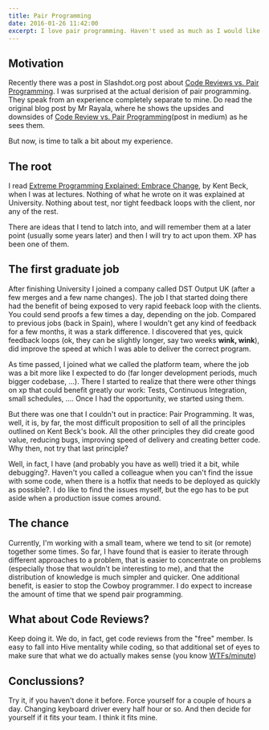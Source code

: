 ```yaml
---
title: Pair Programming
date: 2016-01-26 11:42:00
excerpt: I love pair programming. Haven't used as much as I would like to, though. Some history here (pair programming and mine) that lead me into it.
---
```


## Motivation

Recently there was a post in Slashdot.org post about [Code Reviews vs. Pair Programming](http://developers.slashdot.org/story/16/01/21/1749247/code-reviews-vs-pair-programming#comments). I was surprised at the actual derision of pair programming. They speak from an experience completely separate to mine. Do read the original blog post by Mr Rayala, where he shows the upsides and downsides of [Code Review vs. Pair Programming](https://blog.mavenhive.in/pair-programming-vs-code-reviews-79f0f1bf926#.pxega8tjp)(post in medium) as he sees them.

But now, is time to talk a bit about my experience.

## The root

I read [Extreme Programming Explained: Embrace Change](http://www.amazon.com/Extreme-Programming-Explained-Embrace-Edition/dp/0321278658/), by Kent Beck, when I was at lectures. Nothing of what he wrote on it was explained at University. Nothing about test, nor tight feedback loops with the client, nor any of the rest.

There are ideas that I tend to latch into, and will remember them at a later point (usually some years later) and then I will try to act upon them. XP has been one of them.

## The first graduate job

After finishing University I joined a company called DST Output UK (after a few merges and a few name changes). The job I that started doing there had the benefit of being exposed to very rapid feeback loop with the clients. You could send proofs a few times a day, depending on the job. Compared to previous jobs (back in Spain), where I wouldn't get any kind of feedback for a few months, it was a stark difference. I discovered that yes, quick feedback loops (ok, they can be slightly longer, say two weeks **wink, wink**), did improve the speed at which I was able to deliver the correct program.

As time passed, I joined what we called the platform team, where the job was a bit more like I expected to do (far longer development periods, much bigger codebase, ...). There I started to realize that there were other things on xp that could benefit greatly our work: Tests, Continuous Integration, small schedules, .... Once I had the opportunity, we started using them.

But there was one that I couldn't out in practice: Pair Programming. It was, well, it is, by far, the most difficult proposition to sell of all the principles outlined on Kent Beck's book. All the other principles they did create good value, reducing bugs, improving speed of delivery and creating better code. Why then, not try that last principle?

Well, in fact, I have (and probably you have as well) tried it a bit, while debugging?. Haven't you called a colleague when you can't find the issue with some code, when there is a hotfix that needs to be deployed as quickly as possible?. I do like to find the issues myself, but the ego has to be put aside when a production issue comes around.

## The chance

Currently, I'm working with a small team, where we tend to sit (or remote) together some times. So far, I have found that is easier to iterate through different approaches to a problem, that is easier to concentrate on problems (especially those that wouldn't be interesting to me), and that the distribution of knowledge is much simpler and quicker. One additional benefit, is easier to stop the Cowboy programmer. I do expect to increase the amount of time that we spend pair programming.

## What about Code Reviews?

Keep doing it. We do, in fact, get code reviews from the "free" member. Is easy to fall into Hive mentality while coding, so that additional set of eyes to make sure that what we do actually makes sense (you know [WTFs/minute](http://www.osnews.com/story/19266/WTFs_m))


## Conclussions?

Try it, if you haven't done it before. Force yourself for a couple of hours a day. Changing keyboard driver every half hour or so. And then decide for yourself if it fits your team. I think it fits mine.

